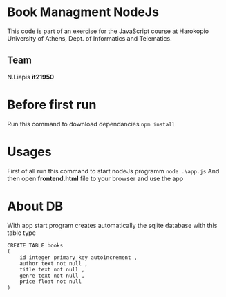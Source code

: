 # Book Managment NodeJs

This code is part of an exercise for the JavaScript course at Harokopio
University of Athens, Dept. of Informatics and Telematics.

## Team

N.Liapis <b>it21950</b>    

# Before first run

Run this command to download dependancies 
``` npm install ```

# Usages

First of all run this command to start nodeJs programm 
``` node .\app.js ```
And then open <b>frontend.html</b> file to your browser and use the app 

# About DB

With app start program creates automatically the sqlite database with this table type 
``` 
CREATE TABLE books 
(
    id integer primary key autoincrement , 
    author text not null , 
    title text not null , 
    genre text not null , 
    price float not null 
)
```
